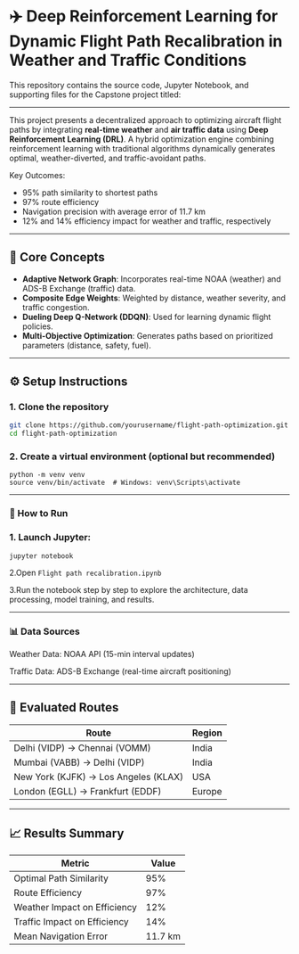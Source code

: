 # ✈️ Deep Reinforcement Learning for Dynamic Flight Path Recalibration in Weather and Traffic Conditions

This repository contains the source code, Jupyter Notebook, and supporting files for the Capstone project titled:

---

This project presents a decentralized approach to optimizing aircraft flight paths by integrating **real-time weather** and **air traffic data** using **Deep Reinforcement Learning (DRL)**. A hybrid optimization engine combining reinforcement learning with traditional algorithms dynamically generates optimal, weather-diverted, and traffic-avoidant paths.

Key Outcomes:
- 95% path similarity to shortest paths
- 97% route efficiency
- Navigation precision with average error of 11.7 km
- 12% and 14% efficiency impact for weather and traffic, respectively

---

## 🧠 Core Concepts

- **Adaptive Network Graph**: Incorporates real-time NOAA (weather) and ADS-B Exchange (traffic) data.
- **Composite Edge Weights**: Weighted by distance, weather severity, and traffic congestion.
- **Dueling Deep Q-Network (DDQN)**: Used for learning dynamic flight policies.
- **Multi-Objective Optimization**: Generates paths based on prioritized parameters (distance, safety, fuel).

---

## ⚙️ Setup Instructions

### 1. Clone the repository

```bash
git clone https://github.com/yourusername/flight-path-optimization.git
cd flight-path-optimization
```
### 2. Create a virtual environment (optional but recommended)
```
python -m venv venv
source venv/bin/activate  # Windows: venv\Scripts\activate
```
---
### 🚀 How to Run
### 1. Launch Jupyter:
```
jupyter notebook
```
2.Open `Flight path recalibration.ipynb`

3.Run the notebook step by step to explore the architecture, data processing, model training, and results.

---
### 📊 Data Sources
Weather Data: NOAA API (15-min interval updates)

Traffic Data: ADS-B Exchange (real-time aircraft positioning)

---

## 📍 Evaluated Routes

| Route                                  | Region |
|----------------------------------------|--------|
| Delhi (VIDP) → Chennai (VOMM)          | India  |
| Mumbai (VABB) → Delhi (VIDP)           | India  |
| New York (KJFK) → Los Angeles (KLAX)   | USA    |
| London (EGLL) → Frankfurt (EDDF)       | Europe |

---

## 📈 Results Summary

| Metric                        | Value    |
|------------------------------|----------|
| Optimal Path Similarity      | 95%      |
| Route Efficiency             | 97%      |
| Weather Impact on Efficiency | 12%      |
| Traffic Impact on Efficiency | 14%      |
| Mean Navigation Error        | 11.7 km  |
